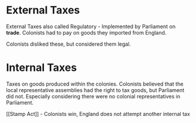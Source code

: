# External Taxes
External Taxes also called Regulatory - Implemented by Parliament on **trade**. Colonists had to pay on goods they imported from England.

Colonists disliked these, but considered them legal.

# Internal Taxes
Taxes on goods produced within the colonies. Colonists believed that the local representative assemblies had the right to tax goods, but Parliament did not. Especially considering there were no colonial representatives in Parliament.

[[Stamp Act]] - Colonists win, England does not attempt another internal tax
